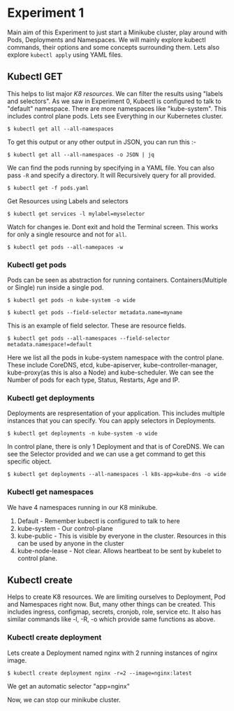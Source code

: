 # Experiment 1

Main aim of this Experiment to just start a Minikube cluster, play around with Pods, Deployments and Namespaces. We will mainly explore kubectl commands, their options and some concepts surrounding them. Lets also explore `kubectl apply` using YAML files.

## Kubectl GET

This helps to list major *K8 resources*. We can filter the results using "labels and selectors". As we saw in Experiment 0, Kubectl is configured to talk to "default" namespace. There are more namespaces like "kube-system". This includes control plane pods. Lets see Everything in our Kubernetes cluster.

`$ kubectl get all --all-namespaces`

To get this output or any other output in JSON, you can run this :-

`$ kubectl get all --all-namespaces -o JSON | jq`

We can find the pods running by specifying in a YAML file. You can also pass `-R` and specify a directory. It will Recursively query for all provided.

`$ kubectl get -f pods.yaml`

Get Resources using Labels and selectors

`$ kubectl get services -l mylabel=myselector`

Watch for changes ie. Dont exit and hold the Terminal screen. This works for only a single resource and not for `all`.

`$ kubectl get pods --all-namepaces -w`

### Kubectl get pods
Pods can be seen as abstraction for running containers. Containers(Multiple or Single) run inside a single pod.

`$ kubectl get pods -n kube-system -o wide`

`$ kubectl get pods --field-selector metadata.name=myname`

This is an example of field selector. These are resource fields. 

`$ kubectl get pods --all-namespaces --field-selector metadata.namespace!=default`

Here we list all the pods in kube-system namespace with the control plane. These include CoreDNS, etcd, kube-apiserver, kube-controller-manager, kube-proxy(as this is also a Node) and kube-scheduler. We can see the Number of pods for each type, Status, Restarts, Age and IP. 

### Kubectl get deployments
Deployments are respresentation of your application. This includes multiple instances that you can specify. You can apply selectors in Deployments.

`$ kubectl get deployments -n kube-system -o wide`

In control plane, there is only 1 Deployment and that is of CoreDNS. We can see the Selector provided and we can use a get command to get this specific object.

`$ kubectl get deployments --all-namespaces -l k8s-app=kube-dns -o wide`

### Kubectl get namespaces
We have 4 namespaces running in our K8 minikube.

1. Default - Remember kubectl is configured to talk to here
2. kube-system - Our control-plane
3. kube-public - This is visible by everyone in the cluster. Resources in this can be used by anyone in the cluster
4. kube-node-lease - Not clear. Allows heartbeat to be sent by kubelet to control plane.

## Kubectl create
Helps to create K8 resources. We are limiting ourselves to Deployment, Pod and Namespaces right now. But, many other things can be created. This includes ingress, configmap, secrets, cronjob, role, service etc. It also has similar commands like -l, -R, -o which provide same functions as above.

### Kubectl create deployment
Lets create a Deployment named nginx with 2 running instances of nginx image. 

`$ kubectl create deployment nginx -r=2 --image=nginx:latest`

We get an automatic selector "app=nginx"

Now, we can stop our minikube cluster.
